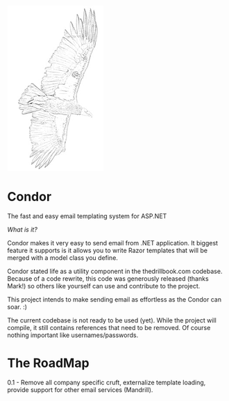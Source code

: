 ![Condor Logo](/Docs/logo.png)

# Condor
The fast and easy email templating system for ASP.NET

*What is it?* 

Condor makes it very easy to send email from .NET application. It biggest feature it supports is it allows you to write Razor templates 
that will be merged with a model class you define. 

Condor stated life as a utility component in the thedrillbook.com codebase. Because of a code rewrite, this code was generously 
released (thanks Mark!) so others like yourself can use and contribute to the project. 

This project intends to make sending email as effortless as the Condor can soar. :)

The current codebase is not ready to be used (yet). While the project will compile, it still contains references that need to be removed. 
Of course nothing important like usernames/passwords. 


The RoadMap
===========
0.1 - Remove all company specific cruft, externalize template loading, provide support for other email services (Mandrill).




